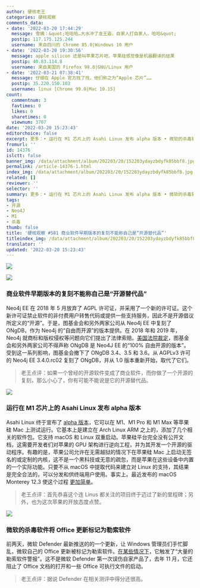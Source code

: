 ```yaml
---
author: 硬核老王
categories: 硬核观察
comments_data:
- date: '2022-03-20 17:44:29'
  message: 雪姨：&quot;哈哈哈…大水冲了龙王庙，自家人打自家人，哈哈&quot;
  postip: 117.175.125.244
  username: 来自四川的 Chrome 85.0|Windows 10 用户
- date: '2022-03-20 19:30:56'
  message: apple silicon 还是叫苹果芯片吧，苹果硅感觉像是机器翻译的结果
  postip: 40.83.114.8
  username: 来自美国的 Firefox 98.0|GNU/Linux 用户
- date: '2022-03-21 07:38:41'
  message: 仔细在 Apple 官方找了找，他们称之为“Apple 芯片”……
  postip: 35.220.150.103
  username: linux [Chrome 99.0|Mac 10.15]
count:
  commentnum: 3
  favtimes: 0
  likes: 0
  sharetimes: 0
  viewnum: 3707
date: '2022-03-20 15:23:43'
editorchoice: false
excerpt: 更多：• 运行在 M1 芯片上的 Asahi Linux 发布 alpha 版本 • 微软的杀毒软件将 Office 更新标记为勒索软件
fromurl: ''
id: 14376
islctt: false
banner_img: /data/attachment/album/202203/20/152203ydayzbdyfk85bbf8.jpg
permalink: /article-14376-1.html
index_img: /data/attachment/album/202203/20/152203ydayzbdyfk85bbf8.jpg
related: []
reviewer: ''
selector: ''
summary: 更多：• 运行在 M1 芯片上的 Asahi Linux 发布 alpha 版本 • 微软的杀毒软件将 Office 更新标记为勒索软件
tags:
- 开源
- Neo4J
- M1
- 杀毒
thumb: false
title: '硬核观察 #581 商业软件早期版本的复刻不能称自己是“开源替代品”'
titleindex_img: /data/attachment/album/202203/20/152203ydayzbdyfk85bbf8.jpg
translator: ''
updated: '2022-03-20 15:23:43'
---
```


![](/data/attachment/album/202203/20/152203ydayzbdyfk85bbf8.jpg)


![](/data/attachment/album/202203/20/152213ntfitaufws4e9gge.jpg)


### 商业软件早期版本的复刻不能称自己是“开源替代品”


Neo4j EE 在 2018 年 5 月放弃了 AGPL 许可证，并采用了一个新的许可证。这个新许可证禁止软件的非付费用户转售代码或提供一些支持服务，因此不是开源倡议所定义的“开源”。于是，图基金会和另外两家公司从 Neo4j EE 中复刻了 ONgDB，作为 Neo4j 的“自由而开源”的版本提供。在 2018 年和 2019 年，Neo4j 就商标和版权侵权等问题向它们提出了法律索赔。[美国法院裁定](https://www.theregister.com/2022/03/17/court_open_source/)，图基金会和另外两家公司不得声称 ONgDB 是 Neo4J EE 的“100% 自由开源的版本”。受到这一系列影响，图基金会撤下了 ONgDB 3.4、3.5 和 3.6。从 AGPLv3 许可的 Neo4j EE 3.4.0.rc02 复刻了 ONgDB，并从 1.0 版本重新开始，取代了它们。



> 
> 老王点评：如果一个曾经的开源软件变成了商业软件，而你做了一个开源的复刻，那么小心了，你有可能不能说是它的开源替代品。
> 
> 
> 


![](/data/attachment/album/202203/20/152257jrqzqz5jsjapqbx2.jpg)


### 运行在 M1 芯片上的 Asahi Linux 发布 alpha 版本


Asahi Linux 终于宣布了 [alpha 版本](https://asahilinux.org/2022/03/asahi-linux-alpha-release/)，它可以在 M1、M1 Pro 和 M1 Max 等苹果硅 Mac 上测试运行。它基本上是建立在 Arch Linux ARM 之上的，添加了几个相关的软件包。它支持 macOS 和 Linux 双重启动。苹果硅平台完全没有公开文档，这需要开发者们对苹果的 GPU 架构进行逆向工程，并为其开发一个开源的驱动程序。有趣的是，苹果公司允许在无需越狱的情况下在苹果硅 Mac 上启动无签名的或定制的内核，这不是一个黑科技或无意的疏忽，而是苹果在这些设备中内置的一个实际功能。只要不从 macOS 中提取代码来建立对 Linux 的支持，其结果是完全合法的，可以分发和供终端用户使用。事实上。最近发布的 macOS Monterey 12.3 使这个过程 [更加简单](https://mobile.twitter.com/marcan42/status/1504318434573979649)。



> 
> 老王点评：首先恭喜这个连 Linus 都关注的项目终于迈过了新的里程碑；另外，也为这次苹果的开放态度点赞。
> 
> 
> 


![](/data/attachment/album/202203/20/152319x16fz9nz91fzmfkn.jpg)


### 微软的杀毒软件将 Office 更新标记为勒索软件


前两天，微软 Defender 最新推送的的一个更新，让 Windows 管理员们手忙脚乱，微软自己的 Office 更新被标记为勒索软件。[在某些情况下](https://www.bleepingcomputer.com/news/security/microsoft-defender-tags-office-updates-as-ransomware-activity/)，它触发了“大量的勒索软件警报”。这不是微软 Defender 第一次误伤自家产品了，去年 11 月，它还阻止了 Office 文档的打开和一些 Office 可执行文件的启动。



> 
> 老王点评：据说 Defender 在相关测评中得分还很高。
> 
> 
>